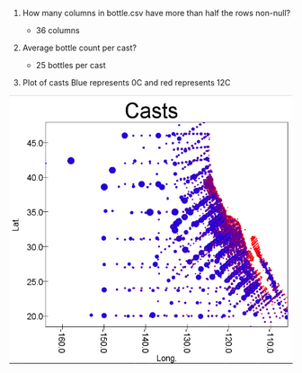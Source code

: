1. How many columns in bottle.csv have more than half the rows non-null? 
    * 36 columns

2. Average bottle count per cast?
    * 25 bottles per cast

3. Plot of casts
Blue represents 0C and red represents 12C

![aiwejof](src/main/scala/sparkml/casts.png)